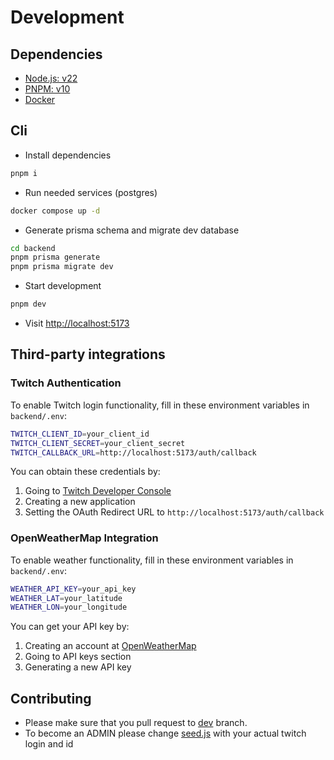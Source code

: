 # Development

## Dependencies

* [Node.js: v22](https://nodejs.org/en)
* [PNPM: v10](https://pnpm.io/)
* [Docker](https://docs.docker.com/engine/)

## Cli

* Install dependencies

```bash
pnpm i
```

* Run needed services (postgres)

```bash
docker compose up -d
```

* Generate prisma schema and migrate dev database

```bash
cd backend
pnpm prisma generate
pnpm prisma migrate dev
```

* Start development

```bash
pnpm dev
```

* Visit [http://localhost:5173](http://localhost:5173)

## Third-party integrations

### Twitch Authentication

To enable Twitch login functionality, fill in these environment variables in `backend/.env`:

```bash
TWITCH_CLIENT_ID=your_client_id
TWITCH_CLIENT_SECRET=your_client_secret
TWITCH_CALLBACK_URL=http://localhost:5173/auth/callback
```

You can obtain these credentials by:

1. Going to [Twitch Developer Console](https://dev.twitch.tv/console)
2. Creating a new application
3. Setting the OAuth Redirect URL to `http://localhost:5173/auth/callback`

### OpenWeatherMap Integration

To enable weather functionality, fill in these environment variables in `backend/.env`:

```bash
WEATHER_API_KEY=your_api_key
WEATHER_LAT=your_latitude
WEATHER_LON=your_longitude
```

You can get your API key by:

1. Creating an account at [OpenWeatherMap](https://openweathermap.org/)
2. Going to API keys section
3. Generating a new API key

## Contributing

* Please make sure that you pull request to [dev](https://github.com/le-xot/games-movies-database/tree/dev) branch.
* To become an ADMIN please change [seed.js](/backend/prisma/seed.js) with your actual twitch login and id
